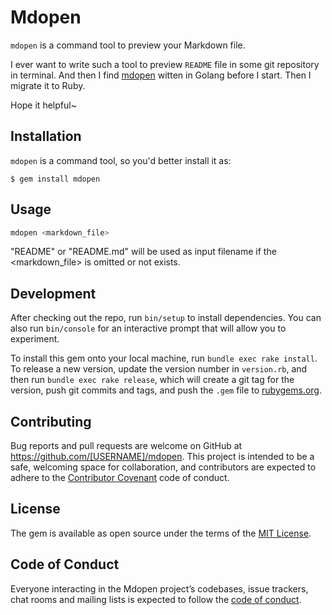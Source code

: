 # Mdopen

`mdopen` is a command tool to preview your Markdown file.

I ever want to write such a tool to preview `README` file in some git repository in terminal. And then I find [mdopen](https://github.com/romanyx/mdopen) witten in Golang before I start. Then I migrate it to Ruby.

Hope it helpful~

## Installation

`mdopen` is a command tool, so you'd better install it as:

    $ gem install mdopen

## Usage

```bash
mdopen <markdown_file>
```

"README" or "README.md" will be used as input filename if the <markdown_file> is omitted or not exists.

## Development

After checking out the repo, run `bin/setup` to install dependencies. You can also run `bin/console` for an interactive prompt that will allow you to experiment.

To install this gem onto your local machine, run `bundle exec rake install`. To release a new version, update the version number in `version.rb`, and then run `bundle exec rake release`, which will create a git tag for the version, push git commits and tags, and push the `.gem` file to [rubygems.org](https://rubygems.org).

## Contributing

Bug reports and pull requests are welcome on GitHub at https://github.com/[USERNAME]/mdopen. This project is intended to be a safe, welcoming space for collaboration, and contributors are expected to adhere to the [Contributor Covenant](http://contributor-covenant.org) code of conduct.

## License

The gem is available as open source under the terms of the [MIT License](https://opensource.org/licenses/MIT).

## Code of Conduct

Everyone interacting in the Mdopen project’s codebases, issue trackers, chat rooms and mailing lists is expected to follow the [code of conduct](https://github.com/[USERNAME]/mdopen/blob/master/CODE_OF_CONDUCT.md).
